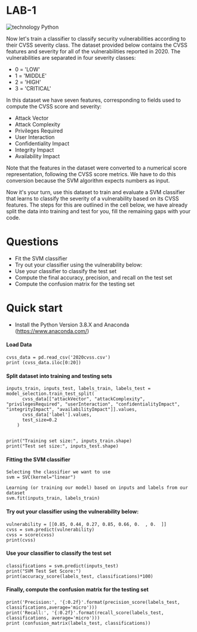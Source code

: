 # LAB-1


![technology Python](https://img.shields.io/badge/technology-python-blue.svg)




Now let's train a classifier to classify security vulnerabilities according to their CVSS severity class. The dataset provided below contains the CVSS features and severity for all of the vulnerabilities reported in 2020. The vulnerabilities are separated in four severity classes:

<!-- blank line -->
* 0 = 'LOW'
* 1 = 'MIDDLE'
* 2 = 'HIGH'
* 3 = 'CRITICAL'



In this dataset we have seven features, corresponding to fields used to compute the CVSS score and severity:

* Attack Vector
* Attack Complexity
* Privileges Required
* User Interaction
* Confidentiality Impact
* Integrity Impact
* Availability Impact

Note that the features in the dataset were converted to a numerical score representation, following the CVSS score metrics. We have to do this conversion because the SVM algorithm expects numbers as input.

Now it's your turn, use this dataset to train and evaluate a SVM classifier that learns to classify the severity of a vulnerability based on its CVSS features. The steps for this are outlined in the cell below, we have already split the data into training and test for you, fill the remaining gaps with your code.


# Questions

*  Fit the SVM classifier
* Try out your classifier using the vulnerability below:
* Use your classifier to classify the test set
* Compute the final accuracy, precision, and recall on the test set
* Compute the confusion matrix for the testing set



# Quick start
* Install the Python Version 3.8.X and Anaconda (https://www.anaconda.com/)

#### Load Data
```
cvss_data = pd.read_csv('2020cvss.csv')
print (cvss_data.iloc[0:20])
```

#### Split dataset into training and testing sets

```
inputs_train, inputs_test, labels_train, labels_test = model_selection.train_test_split(
      cvss_data[["attackVector", "attackComplexity", "privilegesRequired", "userInteraction", "confidentialityImpact", "integrityImpact", "availabilityImpact"]].values,
      cvss_data['label'].values,
      test_size=0.2
    )
 
```

```
print("Training set size:", inputs_train.shape)
print("Test set size:", inputs_test.shape)
````


#### Fitting the SVM classifier



~~~
Selecting the classifier we want to use
svm = SVC(kernel="linear")

Learning (or training our model) based on inputs and labels from our dataset
svm.fit(inputs_train, labels_train)
~~~


#### Try out your classifier using the vulnerability below:
~~~
vulnerability = [[0.85, 0.44, 0.27, 0.85, 0.66, 0.  , 0.  ]]
cvss = svm.predict(vulnerability)
cvss = score(cvss)
print(cvss)
~~~

#### Use your classifier to classify the test set
~~~
classifications = svm.predict(inputs_test)
print("SVM Test Set Score:")
print(accuracy_score(labels_test, classifications)*100)
~~~

#### Finally, compute the confusion matrix for the testing set
~~~
print('Precision:', '{:0.2f}'.format(precision_score(labels_test, classifications,average='micro')))
print('Recall:', '{:0.2f}'.format(recall_score(labels_test, classifications, average='micro')))
print (confusion_matrix(labels_test, classifications))
~~~



